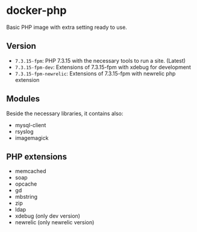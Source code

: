 # docker-php

Basic PHP image with extra setting ready to use.

## Version

* `7.3.15-fpm`: PHP 7.3.15 with the necessary tools to run a site. (Latest)
* `7.3.15-fpm-dev`: Extensions of 7.3.15-fpm with xdebug for development
* `7.3.15-fpm-newrelic`: Extensions of 7.3.15-fpm with newrelic php extension

## Modules

Beside the necessary libraries, it contains also:

* mysql-client
* rsyslog
* imagemagick

## PHP extensions

* memcached
* soap
* opcache
* gd
* mbstring
* zip
* ldap
* xdebug (only dev version)
* newrelic (only newrelic version)
